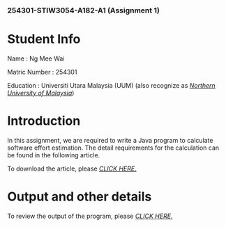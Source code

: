 ### 254301-STIW3054-A182-A1 (Assignment 1)

# Student Info

Name : Ng Mee Wai

Matric Number : 254301

Education : Universiti Utara Malaysia (UUM) (also recognize as [_Northern University of Malaysia_](http://www.uum.edu.my/))

# Introduction

In this assignment, we are required to write a Java program to calculate software effort estimation. The detail requirements for the calculation can be found in the following article.

To download the article, please [_CLICK HERE_.](https://github.com/STIW3054-A182/Assignments/blob/master/carroll2005.pdf)

# Output and other details

To review the output of the program, please [_CLICK HERE_.](https://github.com/MeeWai/254301-STIW3054-A182-A1/wiki)

